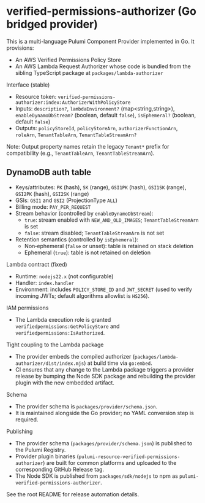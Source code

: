 # verified-permissions-authorizer (Go bridged provider)

This is a multi-language Pulumi Component Provider implemented in Go. It provisions:

- An AWS Verified Permissions Policy Store
- An AWS Lambda Request Authorizer whose code is bundled from the sibling TypeScript package at `packages/lambda-authorizer`

Interface (stable)
- Resource token: `verified-permissions-authorizer:index:AuthorizerWithPolicyStore`
- Inputs: `description?`, `lambdaEnvironment?` (map<string,string>), `enableDynamoDbStream?` (boolean, default `false`), `isEphemeral?` (boolean, default `false`)
- Outputs: `policyStoreId`, `policyStoreArn`, `authorizerFunctionArn`, `roleArn`, `TenantTableArn`, `TenantTableStreamArn?`

Note: Output property names retain the legacy `Tenant*` prefix for compatibility (e.g., `TenantTableArn`, `TenantTableStreamArn`).

## DynamoDB auth table
- Keys/attributes: `PK` (hash), `SK` (range), `GSI1PK` (hash), `GSI1SK` (range), `GSI2PK` (hash), `GSI2SK` (range)
- GSIs: `GSI1` and `GSI2` (ProjectionType `ALL`)
- Billing mode: `PAY_PER_REQUEST`
- Stream behavior (controlled by `enableDynamoDbStream`):
  - `true`: stream enabled with `NEW_AND_OLD_IMAGES`; `TenantTableStreamArn` is set
  - `false`: stream disabled; `TenantTableStreamArn` is not set
- Retention semantics (controlled by `isEphemeral`):
  - Non‑ephemeral (`false` or unset): table is retained on stack deletion
  - Ephemeral (`true`): table is not retained on deletion

Lambda contract (fixed)
- Runtime: `nodejs22.x` (not configurable)
- Handler: `index.handler`
- Environment: includes `POLICY_STORE_ID` and `JWT_SECRET` (used to verify incoming JWTs; default algorithms allowlist is `HS256`).

IAM permissions
- The Lambda execution role is granted `verifiedpermissions:GetPolicyStore` and `verifiedpermissions:IsAuthorized`.

Tight coupling to the Lambda package
- The provider embeds the compiled authorizer (`packages/lambda-authorizer/dist/index.mjs`) at build time via `go:embed`.
- CI ensures that any change to the Lambda package triggers a provider release by bumping the Node SDK package and rebuilding the provider plugin with the new embedded artifact.

Schema
- The provider schema is `packages/provider/schema.json`.
- It is maintained alongside the Go provider; no YAML conversion step is required.

Publishing
- The provider schema (`packages/provider/schema.json`) is published to the Pulumi Registry.
- Provider plugin binaries (`pulumi-resource-verified-permissions-authorizer`) are built for common platforms and uploaded to the corresponding GitHub Release tag.
- The Node SDK is published from `packages/sdk/nodejs` to npm as `pulumi-verified-permissions-authorizer`.

See the root README for release automation details.
